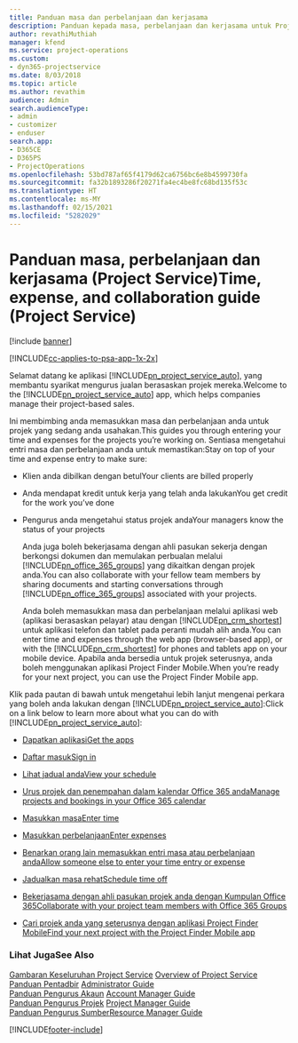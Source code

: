 ```yaml
---
title: Panduan masa dan perbelanjaan dan kerjasama
description: Panduan kepada masa, perbelanjaan dan kerjasama untuk Project Service
author: revathiMuthiah
manager: kfend
ms.service: project-operations
ms.custom:
- dyn365-projectservice
ms.date: 8/03/2018
ms.topic: article
ms.author: revathim
audience: Admin
search.audienceType:
- admin
- customizer
- enduser
search.app:
- D365CE
- D365PS
- ProjectOperations
ms.openlocfilehash: 53bd787af65f4179d62ca6756bc6e8b4599730fa
ms.sourcegitcommit: fa32b1893286f20271fa4ec4be8fc68bd135f53c
ms.translationtype: HT
ms.contentlocale: ms-MY
ms.lasthandoff: 02/15/2021
ms.locfileid: "5282029"
---
```

# <a name="time-expense-and-collaboration-guide-project-service"></a><span data-ttu-id="42c19-103">Panduan masa, perbelanjaan dan kerjasama (Project Service)</span><span class="sxs-lookup"><span data-stu-id="42c19-103">Time, expense, and collaboration guide (Project Service)</span></span>

[!include [banner](../includes/psa-now-project-operations.md)]

[!INCLUDE[cc-applies-to-psa-app-1x-2x](../includes/cc-applies-to-psa-app-1x-2x.md)]

<span data-ttu-id="42c19-104">Selamat datang ke aplikasi [!INCLUDE[pn_project_service_auto](../includes/pn-project-service-auto.md)], yang membantu syarikat mengurus jualan berasaskan projek mereka.</span><span class="sxs-lookup"><span data-stu-id="42c19-104">Welcome to the [!INCLUDE[pn_project_service_auto](../includes/pn-project-service-auto.md)] app, which helps companies manage their project-based sales.</span></span> 
  
 <span data-ttu-id="42c19-105">Ini membimbing anda memasukkan masa dan perbelanjaan anda untuk projek yang sedang anda usahakan.</span><span class="sxs-lookup"><span data-stu-id="42c19-105">This guides you through entering your time and expenses for the projects you’re working on.</span></span> <span data-ttu-id="42c19-106">Sentiasa mengetahui entri masa dan perbelanjaan anda untuk memastikan:</span><span class="sxs-lookup"><span data-stu-id="42c19-106">Stay on top of your time and expense entry to make sure:</span></span>  
  
- <span data-ttu-id="42c19-107">Klien anda dibilkan dengan betul</span><span class="sxs-lookup"><span data-stu-id="42c19-107">Your clients are billed properly</span></span>  
  
- <span data-ttu-id="42c19-108">Anda mendapat kredit untuk kerja yang telah anda lakukan</span><span class="sxs-lookup"><span data-stu-id="42c19-108">You get credit for the work you’ve done</span></span>  
  
- <span data-ttu-id="42c19-109">Pengurus anda mengetahui status projek anda</span><span class="sxs-lookup"><span data-stu-id="42c19-109">Your managers know the status of your projects</span></span>  
  
  <span data-ttu-id="42c19-110">Anda juga boleh bekerjasama dengan ahli pasukan sekerja dengan berkongsi dokumen dan memulakan perbualan melalui [!INCLUDE[pn_office_365_groups](../includes/pn-office-365-groups.md)] yang dikaitkan dengan projek anda.</span><span class="sxs-lookup"><span data-stu-id="42c19-110">You can also collaborate with your fellow team members by sharing documents and starting conversations through [!INCLUDE[pn_office_365_groups](../includes/pn-office-365-groups.md)] associated with your projects.</span></span>  
  
  <span data-ttu-id="42c19-111">Anda boleh memasukkan masa dan perbelanjaan melalui aplikasi web (aplikasi berasaskan pelayar) atau dengan [!INCLUDE[pn_crm_shortest](../includes/pn-crm-shortest.md)] untuk aplikasi telefon dan tablet pada peranti mudah alih anda.</span><span class="sxs-lookup"><span data-stu-id="42c19-111">You can enter time and expenses through the web app (browser-based app), or with the [!INCLUDE[pn_crm_shortest](../includes/pn-crm-shortest.md)] for phones and tablets app on your mobile device.</span></span> <span data-ttu-id="42c19-112">Apabila anda bersedia untuk projek seterusnya, anda boleh menggunakan aplikasi Project Finder Mobile.</span><span class="sxs-lookup"><span data-stu-id="42c19-112">When you’re ready for your next project, you can use the Project Finder Mobile app.</span></span>  
  
<span data-ttu-id="42c19-113">Klik pada pautan di bawah untuk mengetahui lebih lanjut mengenai perkara yang boleh anda lakukan dengan [!INCLUDE[pn_project_service_auto](../includes/pn-project-service-auto.md)]:</span><span class="sxs-lookup"><span data-stu-id="42c19-113">Click on a link below to learn more about what you can do with [!INCLUDE[pn_project_service_auto](../includes/pn-project-service-auto.md)]:</span></span>  
  
-   [<span data-ttu-id="42c19-114">Dapatkan aplikasi</span><span class="sxs-lookup"><span data-stu-id="42c19-114">Get the apps</span></span>](../psa/get-apps.md)  
  
-   [<span data-ttu-id="42c19-115">Daftar masuk</span><span class="sxs-lookup"><span data-stu-id="42c19-115">Sign in</span></span>](../psa/sign-in.md)  
  
-   [<span data-ttu-id="42c19-116">Lihat jadual anda</span><span class="sxs-lookup"><span data-stu-id="42c19-116">View your schedule</span></span>](../psa/view-schedule.md)  
  
-   [<span data-ttu-id="42c19-117">Urus projek dan penempahan dalam kalendar Office 365 anda</span><span class="sxs-lookup"><span data-stu-id="42c19-117">Manage projects and bookings in your Office 365 calendar</span></span>](../psa/manage-project-bookings-office-365-calendar.md)  
  
-   [<span data-ttu-id="42c19-118">Masukkan masa</span><span class="sxs-lookup"><span data-stu-id="42c19-118">Enter time</span></span>](../psa/enter-time.md)  
  
-   [<span data-ttu-id="42c19-119">Masukkan perbelanjaan</span><span class="sxs-lookup"><span data-stu-id="42c19-119">Enter expenses</span></span>](../psa/enter-expenses.md)  
  
-   [<span data-ttu-id="42c19-120">Benarkan orang lain memasukkan entri masa atau perbelanjaan anda</span><span class="sxs-lookup"><span data-stu-id="42c19-120">Allow someone else to enter your time entry or expense</span></span>](../psa/allow-someone-else-enter-time-entry-expense.md)  
  
-   [<span data-ttu-id="42c19-121">Jadualkan masa rehat</span><span class="sxs-lookup"><span data-stu-id="42c19-121">Schedule time off</span></span>](../psa/schedule-time-off.md)  
  
-   [<span data-ttu-id="42c19-122">Bekerjasama dengan ahli pasukan projek anda dengan Kumpulan Office 365</span><span class="sxs-lookup"><span data-stu-id="42c19-122">Collaborate with your project team members with Office 365 Groups</span></span>](../psa/collaborate-project-team-members-office-365-groups.md)  
  
-   [<span data-ttu-id="42c19-123">Cari projek anda yang seterusnya dengan aplikasi Project Finder Mobile</span><span class="sxs-lookup"><span data-stu-id="42c19-123">Find your next project with the Project Finder Mobile app</span></span>](../psa/find-next-project-finder-mobile-app.md)  
  
### <a name="see-also"></a><span data-ttu-id="42c19-124">Lihat Juga</span><span class="sxs-lookup"><span data-stu-id="42c19-124">See Also</span></span>  
 <span data-ttu-id="42c19-125">[Gambaran Keseluruhan Project Service](../psa/overview.md) </span><span class="sxs-lookup"><span data-stu-id="42c19-125">[Overview of Project Service](../psa/overview.md) </span></span>  
 <span data-ttu-id="42c19-126">[Panduan Pentadbir](../psa/admin-guide.md) </span><span class="sxs-lookup"><span data-stu-id="42c19-126">[Administrator Guide](../psa/admin-guide.md) </span></span>  
 <span data-ttu-id="42c19-127">[Panduan Pengurus Akaun](../psa/account-manager-guide.md) </span><span class="sxs-lookup"><span data-stu-id="42c19-127">[Account Manager Guide](../psa/account-manager-guide.md) </span></span>  
 <span data-ttu-id="42c19-128">[Panduan Pengurus Projek](../psa/project-manager-guide.md) </span><span class="sxs-lookup"><span data-stu-id="42c19-128">[Project Manager Guide](../psa/project-manager-guide.md) </span></span>  
 [<span data-ttu-id="42c19-129">Panduan Pengurus Sumber</span><span class="sxs-lookup"><span data-stu-id="42c19-129">Resource Manager Guide</span></span>](../psa/resource-manager-guide.md)   


[!INCLUDE[footer-include](../includes/footer-banner.md)]